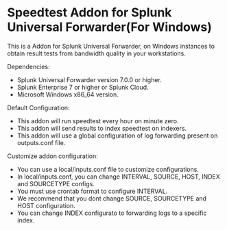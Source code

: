 # Speedtest Addon for Splunk Universal Forwarder(For Windows)

This is a Addon for Splunk Universal Forwarder, on Windows instances to obtain result tests from bandwidth quality in your workstations.

Dependencies:
- Splunk Universal Forwarder version 7.0.0 or higher.
- Splunk Enterprise 7 or higher or Splunk Cloud.
- Microsoft Windows x86_64 version.

Default Configuration:
- This addon will run speedtest every hour on minute zero.
- This addon will send results to index speedtest on indexers.
- This addon will use a global configuration of log forwarding present on outputs.conf file.

Customize addon configuration:
- You can use a local/inputs.conf file to customize configurations.
- In local/inputs.conf, you can change INTERVAL, SOURCE, HOST, INDEX and SOURCETYPE configs.
- You must use crontab format to configure INTERVAL.
- We recommend that you dont change SOURCE, SOURCETYPE and HOST configuration.
- You can change INDEX configurato to forwarding logs to a specific index.

